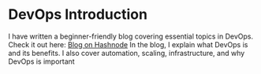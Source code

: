 # DevOps Introduction
I have written a beginner-friendly blog covering essential topics in DevOps. Check it out here: [Blog on Hashnode](https://devxblog.hashnode.dev/introduction-to-devops)
In the blog, I explain what DevOps is and its benefits. I also cover automation, scaling, infrastructure, and why DevOps is important

